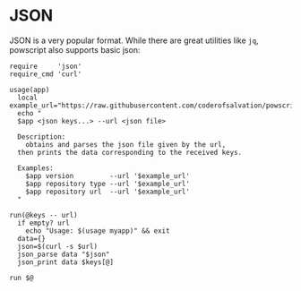 # JSON 

JSON is a very popular format.
While there are great utilities like `jq`, powscript also supports basic json:

    require     'json'
    require_cmd 'curl'

    usage(app)
      local example_url="https://raw.githubusercontent.com/coderofsalvation/powscript/master/package.json"
      echo "
      $app <json keys...> --url <json file>

      Description:
        obtains and parses the json file given by the url,
      then prints the data corresponding to the received keys.

      Examples:
        $app version         --url '$example_url'
        $app repository type --url '$example_url'
        $app repository url  --url '$example_url'
      "

    run(@keys -- url)
      if empty? url
        echo "Usage: $(usage myapp)" && exit
      data={}
      json=$(curl -s $url)
      json_parse data "$json"
      json_print data $keys[@]

    run $@
